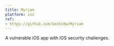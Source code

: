 ```yaml
---
title: Myriam
platform: ios
ref:
- https://github.com/GeoSn0w/Myriam
---
```


A vulnerable iOS app with iOS security challenges.
